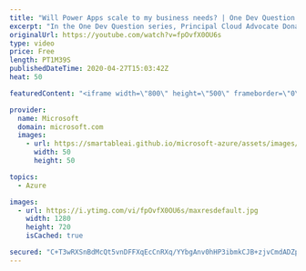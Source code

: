 ```yaml
---
title: "Will Power Apps scale to my business needs? | One Dev Question: Dona Sarkar"
excerpt: "In the One Dev Question series, Principal Cloud Advocate Dona Sarkar explains how customizable Power Apps can be and how they can work for you.    For more information, visit: https://powerapps.microsoft.com/build-powerapps/?WT.mc_id=onedevquestion-c9-donasa   Try Azure for free: https://aka.ms/TryAzure7"
originalUrl: https://youtube.com/watch?v=fpOvfX0OU6s
type: video
price: Free
length: PT1M39S
publishedDateTime: 2020-04-27T15:03:42Z
heat: 50

featuredContent: "<iframe width=\"800\" height=\"500\" frameborder=\"0\" src=\"https://www.youtube.com/embed/fpOvfX0OU6s\" allow=\"accelerometer; autoplay; encrypted-media; gyroscope; picture-in-picture\" allowfullscreen></iframe>"

provider:
  name: Microsoft
  domain: microsoft.com
  images:
    - url: https://smartableai.github.io/microsoft-azure/assets/images/organizations/microsoft.com-50x50.jpg
      width: 50
      height: 50

topics:
  - Azure

images:
  - url: https://i.ytimg.com/vi/fpOvfX0OU6s/maxresdefault.jpg
    width: 1280
    height: 720
    isCached: true

secured: "C+T3wRXSnBdMcQt5vnDFFXqEcCnRXq/YYbgAnv0hHP3ibmkCJB+zjvCmdADZpcm2wXVJupsBQbrDASbKz3+fS6VLHampxV8wEd6IB0tCI09adom5ViFY9tdAgeGjVJQmkxpZjqHiVi4ONQ3+USDFs0QiBxyRrRu2+bllA7vGg9X+Fw19ResEwgwbmfqKrjsq51kcluZ5bQzYceilgBxRQo3eWmTeE2/IRuur7AYZfX4LHQu/wQSAJJhgIAN6ycgjzjcgXWroGXNAG7JNVhrxaCN1y+gRkyrHa372kUtFUYQJf3yOu20TmkhCM+6HyhjN6wQFJ58TyN0Td6pb0M8H2FwkiNiq67pKDMYCu2zTZQqF+wHNfBdasHfQxopMuPX+jJmwpAslZkX7HsGqVv0/KYx414hwhF5C/cdUybhZgJo=;PiL6TK4cef18pJiQ7dpthQ=="
---
```


